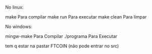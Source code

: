 No linux:

make          Para compilar
make run      Para executar
make clean    Para limpar


No windows:

mingw-make      Para Compilar
./programa      Para Executar



tem q estar na pastar FTCOIN (não pode entrar no src)
